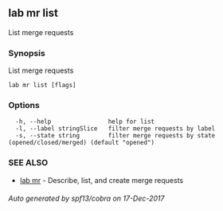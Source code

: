 ## lab mr list

List merge requests

### Synopsis


List merge requests

```
lab mr list [flags]
```

### Options

```
  -h, --help                help for list
  -l, --label stringSlice   filter merge requests by label
  -s, --state string        filter merge requests by state (opened/closed/merged) (default "opened")
```

### SEE ALSO
* [lab mr](lab_mr.md)	 - Describe, list, and create merge requests

###### Auto generated by spf13/cobra on 17-Dec-2017
